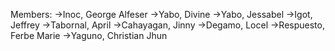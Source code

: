 Members:
  ->Inoc, George Alfeser
  ->Yabo, Divine
  ->Yabo, Jessabel
  ->Igot, Jeffrey
  ->Tabornal, April
  ->Cahayagan, Jinny
  ->Degamo, Locel
  ->Respuesto, Ferbe Marie
  ->Yaguno, Christian Jhun
